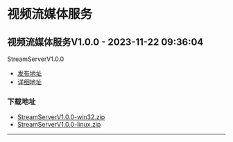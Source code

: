 # 视频流媒体服务
## 视频流媒体服务V1.0.0 - 2023-11-22 09:36:04
StreamServerV1.0.0
*  [发布地址](https://github.com/jadehh/StreamServer/releases/tag/V1.0.0)
*  [详细地址](https://github.com/jadehh/jadehh_file/releases/tag/StreamServerV1.0.0)
### 下载地址
* [StreamServerV1.0.0-win32.zip](https://gh.ddlc.top/https://github.com/jadehh/jadehh_file/releases/download/StreamServerV1.0.0/StreamServerV1.0.0-win32.zip)
* [StreamServerV1.0.0-linux.zip](https://gh.ddlc.top/https://github.com/jadehh/jadehh_file/releases/download/StreamServerV1.0.0/StreamServerV1.0.0-linux.zip)
----
